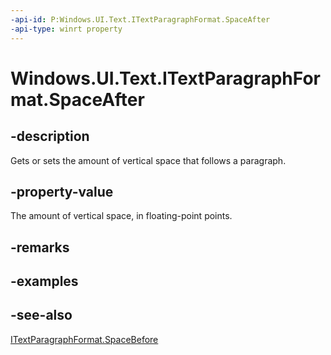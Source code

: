 ```yaml
---
-api-id: P:Windows.UI.Text.ITextParagraphFormat.SpaceAfter
-api-type: winrt property
---
```


<!-- Property syntax
public float SpaceAfter { get;  set; }
-->

# Windows.UI.Text.ITextParagraphFormat.SpaceAfter

## -description
Gets or sets the amount of vertical space that follows a paragraph.



## -property-value
The amount of vertical space, in floating-point points.

## -remarks

## -examples

## -see-also
[ITextParagraphFormat.SpaceBefore](itextparagraphformat_spacebefore.md)
